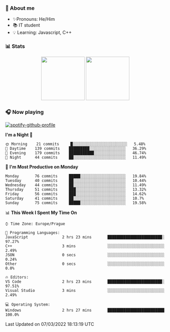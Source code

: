 ### 👋 About me

- ✨Pronouns: He/Him
- 📚 IT student
- 💡 Learning: Javascript, C++

### 📊 Stats
<p align="center">
  <img height="137px" src="https://github-readme-stats-ashy-seven.vercel.app/api?username=Nanoslav&count_private=true&theme=dark&show_icons=true" />
  <img height="137px" src="https://github-readme-stats-ashy-seven.vercel.app/api/top-langs?username=Nanoslav&count_private=true&layout=compact&theme=dark" />
</p>

### 🎧 Now playing
[![spotify-github-profile](https://spotify-github-profile.vercel.app/api/view?uid=g509347fts6blldcmm8uxhzib&cover_image=true&theme=novatorem)](https://spotify-github-profile.vercel.app/api/view?uid=g509347fts6blldcmm8uxhzib&redirect=true)

<!--START_SECTION:waka-->
**I'm a Night 🦉** 

```text
🌞 Morning    21 commits     █░░░░░░░░░░░░░░░░░░░░░░░░   5.48% 
🌆 Daytime    139 commits    █████████░░░░░░░░░░░░░░░░   36.29% 
🌃 Evening    179 commits    ███████████░░░░░░░░░░░░░░   46.74% 
🌙 Night      44 commits     ██░░░░░░░░░░░░░░░░░░░░░░░   11.49%

```
📅 **I'm Most Productive on Monday** 

```text
Monday       76 commits     █████░░░░░░░░░░░░░░░░░░░░   19.84% 
Tuesday      40 commits     ██░░░░░░░░░░░░░░░░░░░░░░░   10.44% 
Wednesday    44 commits     ██░░░░░░░░░░░░░░░░░░░░░░░   11.49% 
Thursday     51 commits     ███░░░░░░░░░░░░░░░░░░░░░░   13.32% 
Friday       56 commits     ███░░░░░░░░░░░░░░░░░░░░░░   14.62% 
Saturday     41 commits     ██░░░░░░░░░░░░░░░░░░░░░░░   10.7% 
Sunday       75 commits     █████░░░░░░░░░░░░░░░░░░░░   19.58%

```


📊 **This Week I Spent My Time On** 

```text
⌚︎ Time Zone: Europe/Prague

💬 Programming Languages: 
JavaScript               2 hrs 23 mins       ████████████████████████░   97.27% 
C++                      3 mins              ░░░░░░░░░░░░░░░░░░░░░░░░░   2.49% 
JSON                     0 secs              ░░░░░░░░░░░░░░░░░░░░░░░░░   0.24% 
Other                    0 secs              ░░░░░░░░░░░░░░░░░░░░░░░░░   0.0%

🔥 Editors: 
VS Code                  2 hrs 23 mins       ████████████████████████░   97.51% 
Visual Studio            3 mins              ░░░░░░░░░░░░░░░░░░░░░░░░░   2.49%

💻 Operating System: 
Windows                  2 hrs 27 mins       █████████████████████████   100.0%

```


 Last Updated on 07/03/2022 18:13:19 UTC
<!--END_SECTION:waka-->

<!--
**Nanoslav/Nanoslav** is a ✨ _special_ ✨ repository because its `README.md` (this file) appears on your GitHub profile.

Here are some ideas to get you started:

- 🔭 I’m currently working on ...
- 🌱 I’m currently learning ...
- 👯 I’m looking to collaborate on ...
- 🤔 I’m looking for help with ...
- 💬 Ask me about ...
- 📫 How to reach me: ...
- 😄 Pronouns: ...
- ⚡ Fun fact: ...
-->
